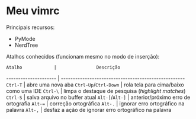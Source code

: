 Meu vimrc
=========

Principais recursos:

* PyMode
* NerdTree

Atalhos conhecidos (funcionam mesmo no modo de inserção):

    Atalho            |               Descrição
--------------------- | ----------------------------------------------------
`Ctrl-T`              | abre uma nova aba
`Ctrl-Up`/`Ctrl-Down` | rola tela para cima/baixo como uma IDE
`Ctrl-\`              | limpa o destaque de pesquisa (*highlight matches*)
`Ctrl-S`              | salva arquivo no buffer atual
`Alt-[`/`Alt-]`       | anterior/próximo erro de ortografia
`Alt-=`               | correção ortográfica
`Alt-.`               | ignorar erro ortográfico na palavra
`Alt-,`               | desfaz a ação de ignorar erro ortográfico na palavra
